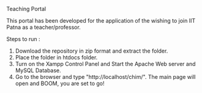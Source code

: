 Teaching Portal

This portal has been developed for the application of the wishing to join IIT Patna as a teacher/professor.

Steps to run : 
1. Download the repository in zip format and extract the folder.
2. Place the folder in htdocs folder.
3. Turn on the Xampp Control Panel and Start the Apache Web server and MySQL Database.
4. Go to the browser and type "http://localhost/chim/". The main page will open and BOOM, you are set to go!
